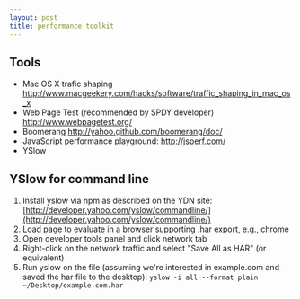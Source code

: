 ```yaml
---
layout: post
title: performance toolkit
---
```


## Tools

* Mac OS X trafic shaping http://www.macgeekery.com/hacks/software/traffic_shaping_in_mac_os_x
* Web Page Test (recommended by SPDY developer) http://www.webpagetest.org/
* Boomerang http://yahoo.github.com/boomerang/doc/
* JavaScript performance playground: http://jsperf.com/
* YSlow

## YSlow for command line

1. Install yslow via npm as described on the YDN site: [http://developer.yahoo.com/yslow/commandline/](http://developer.yahoo.com/yslow/commandline/)
1. Load page to evaluate in a browser supporting .har export, e.g., chrome
1. Open developer tools panel and click network tab
1. Right-click on the network traffic and select "Save All as HAR" (or equivalent)
1. Run yslow on the file (assuming we're interested in example.com and saved the har file to the desktop): `yslow -i all --format plain ~/Desktop/example.com.har`